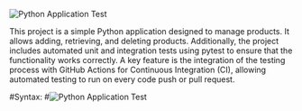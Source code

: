 ![Python Application Test](https://github.com/prangowda/Automation_Testing/tree/main/.github/workflows/manual.yml/badge.svg)


This project is a simple Python application designed to manage products. It allows adding, retrieving, and deleting products. Additionally, the project includes automated unit and integration tests using pytest to ensure that the functionality works correctly. A key feature is the integration of the testing process with GitHub Actions for Continuous Integration (CI), allowing automated testing to run on every code push or pull request.


#Syntax:
#![Python Application Test](https://github.com/YOUR_USERNAME/YOUR_REPO_NAME/actions/workflows/python-app.yml/badge.svg)
